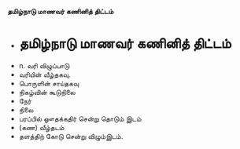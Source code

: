 **தமிழ்நாடு மாணவர் கணினித் திட்டம்**
- # தமிழ்நாடு மாணவர் கணினித் திட்டம்
- n. வரி விழுப்பாடு
- வரியின் வீழ்தகவு.
- பொருளின் சாய்தகவு
- நிகழ்வின் கூடுநிலை
- நேர்
- நிலை
- பரப்பில் ஔதக்கதிர் சென்று தொடும் இடம்
- (கண) வீழ்தடம்
- தளத்திற் கோடு சென்று விழும்இடம்.

